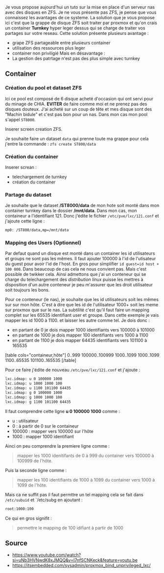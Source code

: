 
Je vous propose aujourd'hui un tuto sur la mise en place d'un serveur nas avec des disques en ZFS. Je ne vous présente pas ZFS, je pense que vous connaissez les avantages de ce systeme. 
La solution que je vous propose ici c'est que la grappe de disque ZFS soit traiter par proxmox et qu'on crais un container **Turnkey** hyper leger dessus qui se charge de traiter vos partages sur votre reseau. 
Cette solution présente plusieurs avantage : 
- grape ZFS partageable entre plusieurs container
- utilisation des ressources plus leger
- container non priviligié
Mais en désavantage :
- La gestion des patrtage n'est pas des plus simple avec turnkey

## Container
### Création du pool et dataset ZFS

Ici ce pool est composé de 6 disque acheté d'occasion qui ont servi pour du minage de CHIA. **EVITER** de faire comme moi et ne prenez pas des disques douteux. J'ai acheté sur un coup de tête et mes disque sont des "Machin bidule" et c'est pas bon pour un nas. Dans mon cas mon pool s'appel `ST8000`.

Inserer screen creation ZFS. 

Je souhaite faire un dataset `data` qui prenne toute ma grappe pour cela j'entre la commande : `zfs create ST800/data`

### Création du container

Inserer screan :
- telechargement de turnkey
- création du container

### Partage du dataset

Je souhaite que le dataset **/ST8000/data** de mon hote soit monté dans mon container turnkey dans le dossier **/mnt/data**.
Dans mon cas, mon containeur a l'identifiant 121.  Donc j'édite le fichier `/etc/pve/lxc/121.conf` et j'ajoute cette ligne :

~~~bash
mp0: /ST800/data,mp=/mnt/data
~~~

### Mapping des Users (Optionnel)

Par defaut quand un disque est monté dans un container les id utilisateurs et groups ne sont pas les mêmes. Il faut ajouter 100000 à l'id de l'utisateur du guest pour avoir l'id de l'host. En gros pour simplifier `id guest=id host + 100 000`. 
Dans beaucoup de cas cela ne nous convient pas. Mais c'est possible de twikker cela. Ainsi admettons que j'ai un conteneur qui se charge du telechargement des _distribution linux_ puisse les mettres à disposition d'un autre conteneur je peu m'assurer que les droit utilisateur soit toujours les bons. 

Pour ce conteneur (le nas), je souhaite que les id utilisateurs soit les mêmes sur sur mon hôte. C'est à dire que les id de l'utilisateur 1000+ soit les meme sur proxmox que sur le nas. La subtilité c'est qu'il faut faire un mapping complet sur les 65535 identifiant user et groupe. Dans cette exemple je vais mapper les id 1000 à 1100. et laisser les autre comme tel. Je dois donc :
- en partant de 0 je dois mapper 1000 identifiants vers 100000 à 101000
- en partant de 1000 je dois mapper 100 identifiants vers 1000 à 1100
- en partant de 1100 je dois mapper 64435 identifiants vers 101100 à 165535

[table cols="containeur,hôte"]
0..999	100000..100999
1000..1099	1000..1099
1100..65535	101100..165535
[/table]

Pour ce faire j'édite de nouveau  `/etc/pve/lxc/121.conf` et j'ajoute : 
~~~bash
lxc.idmap: u 0 100000 1000
lxc.idmap: u 1000 1000 100
lxc.idmap: u 1100 101100 64435
lxc.idmap: g 0 100000 1000
lxc.idmap: g 1000 1000 100
lxc.idmap: g 1100 101100 64435
~~~

Il faut comprendre cette ligne **u 0 100000 1000** comme :
- u : utilisateur
- 0 : à partir de 0 sur le containeur
- 100000 : mapper vers 100000 sur l'hôte
- 1000 : mapper 1000 identifiant

Ainci on peu comprendre la premiere ligne comme : 
> mapper les 1000 idenitifants de 0 à 999 du container vers 100000 à 100999 de l'hôte. 

Puis la seconde ligne comme :
> mapper les 100 identifiants de 1000 à 1099 du container vers 1000 à 1099 de l'hôte.

Mais ca ne suffit pas il faut permttre un tel mapping cela se fait dans `/etc/subuid` et `/etc/subg en ajoutant : 
~~~bash
root:1000:100
~~~
Ce qui en gros signifit : 
> permettre le mapping de 100 idifiant à partir de 1000

## Source

* https://www.youtube.com/watch?si=uNb3HVNwdK8xJMQQ&v=I7nfSCNKeck&feature=youtu.be
* https://itsembedded.com/sysadmin/proxmox_bind_unprivileged_lxc/
